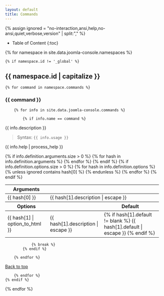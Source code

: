 ```yaml
---
layout: default
title: Commands
---
```


{% assign ignored = "no-interaction,ansi,help,no-ansi,quiet,verbose,version" | split:"," %}

* Table of Content
{:toc}

{% for namespace in site.data.joomla-console.namespaces %}

  	{% if namespace.id != '_global' %}
  	
## {{ namespace.id | capitalize }}

	{% for command in namespace.commands %}
		
### {{ command }}
		
		{% for info in site.data.joomla-console.commands %}
	
			{% if info.name == command %}
{{ info.description }}

> Syntax: `{{ info.usage }}`

{{ info.help | process_help }}

<table>
  {% if info.definition.arguments.size > 0 %}
  <thead>
    <tr>
      <th>Arguments</th>
      <th colspan="2">&nbsp;</th>
    </tr>
  </thead>
  <tbody>
	{% for hash in info.definition.arguments %}
		<tr>
		    <td>{{ hash[0] }}</td>
			<td colspan="2">{{ hash[1].description | escape }}</td>
		</tr>
	{% endfor %}
  </tbody>
  {% endif %}
  {% if info.definition.options.size > 0 %}
  <thead>
    <tr>
      <th>Options</th>
      <th>&nbsp;</th>
      <th>Default</th>
    </tr>
  </thead>
  <tbody>
	{% for hash in info.definition.options %}
		{% unless ignored contains hash[0] %}
			<tr>
			    <td>{{ hash[1] | option_to_html }}</td>
				<td>{{ hash[1].description | escape }}</td>
				<td>
					{% if hash[1].default != blank %}
						{{ hash[1].default | escape }}
					{% endif %}
				</td>
			</tr>
		{% endunless %}
	{% endfor %}
  </tbody>
  {% endif %}
</table>
			
				{% break %}	
			{% endif %} 
			
		{% endfor %}		

[Back to top](#markdown-toc)

		{% endfor %}
	{% endif %}
{% endfor %}